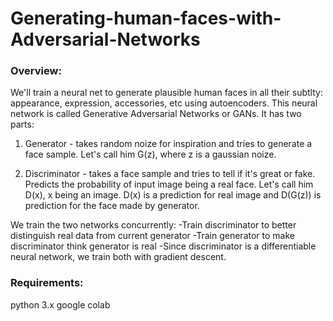 # Generating-human-faces-with-Adversarial-Networks

### Overview:
We'll train a neural net to generate plausible human faces in all their subtlty: appearance, expression, accessories, etc using autoencoders. This neural network is called Generative Adversarial Networks or GANs.
It has two parts:
 1. Generator - takes random noize for inspiration and tries to generate a face sample. Let's call him G(z), where z is a gaussian noize.

 2. Discriminator - takes a face sample and tries to tell if it's great or fake. Predicts the probability of input image being a real face. Let's call him D(x), x being an image.
D(x) is a prediction for real image and D(G(z)) is prediction for the face made by generator.

We train the two networks concurrently:
   -Train discriminator to better distinguish real data from current generator
   -Train generator to make discriminator think generator is real
   -Since discriminator is a differentiable neural network, we train both with gradient descent.


### Requirements:
python 3.x
google colab
